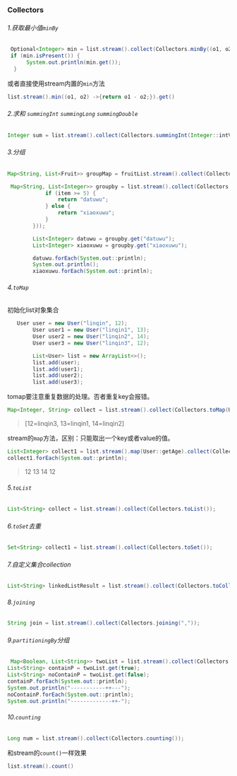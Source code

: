 ### Collectors

###### 1.获取最小值`minBy`

```java
 Optional<Integer> min = list.stream().collect(Collectors.minBy((o1, o2) -> o1 - o2));
 if (min.isPresent()) {
      System.out.println(min.get());
  }

```

或者直接使用stream内置的`min`方法

```java
list.stream().min((o1, o2) ->{return o1 - o2;}).get()
```

###### 2.求和 `summingInt` `summingLong` `summingDouble`

```java
Integer sum = list.stream().collect(Collectors.summingInt(Integer::intValue));
```

###### 3.分组

```java
Map<String, List<Fruit>> groupMap = fruitList.stream().collect(Collectors.groupingBy(Fruit::getName));
```

```java
 Map<String, List<Integer>> groupby = list.stream().collect(Collectors.groupingBy(item -> {
            if (item >= 5) {
                return "datuwu";
            } else {
                return "xiaoxuwu";
            }
        }));

        List<Integer> datuwu = groupby.get("datuwu");
        List<Integer> xiaoxuwu = groupby.get("xiaoxuwu");

        datuwu.forEach(System.out::println);
        System.out.println();
        xiaoxuwu.forEach(System.out::println);
```

###### 4.`toMap`

初始化list对象集合

```java
   User user = new User("linqin", 12);
        User user1 = new User("linqin1", 13);
        User user2 = new User("linqin2", 14);
        User user3 = new User("linqin3", 12);

        List<User> list = new ArrayList<>();
        list.add(user);
        list.add(user1);
        list.add(user2);
        list.add(user3);
```

tomap要注意重复数据的处理。否者重复key会报错。

```java
Map<Integer, String> collect = list.stream().collect(Collectors.toMap(User::getAge, User::getName, (o1, o2) -> o2));
```

> [12=linqin3, 13=linqin1, 14=linqin2]

stream的`map`方法，区别：只能取出一个key或者value的值。

```java
List<Integer> collect1 = list.stream().map(User::getAge).collect(Collectors.toList());
collect1.forEach(System.out::println);
```

> 12
> 13
> 14
> 12

###### 5.`toList`

```java
List<String> collect = list.stream().collect(Collectors.toList());
```

###### 6.`toSet`去重

```java
Set<String> collect1 = list.stream().collect(Collectors.toSet());
```

###### 7.自定义集合collection

```java
List<String> linkedListResult = list.stream().collect(Collectors.toCollection(LinkedList::new));
```

###### 8.`joining`

```java
String join = list.stream().collect(Collectors.joining(","));
```

###### 9.`partitioningBy`分组

```java
 Map<Boolean, List<String>> twoList = list.stream().collect(Collectors.partitioningBy(item -> item.contains("++")));
List<String> containP = twoList.get(true);
List<String> noContainP = twoList.get(false);
containP.forEach(System.out::println);
System.out.println("-----------++---");
noContainP.forEach(System.out::println);
System.out.println("-------------++-");
```

###### 10.`counting`

```java
Long num = list.stream().collect(Collectors.counting());
```

和stream的`count()`一样效果

```java
list.stream().count()
```

